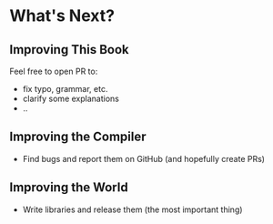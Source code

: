 # What's Next?

## Improving This Book

Feel free to open PR to:

- fix typo, grammar, etc.
- clarify some explanations
- ..

## Improving the Compiler

- Find bugs and report them on GitHub (and hopefully create PRs)

## Improving the World

- Write libraries and release them (the most important thing)

